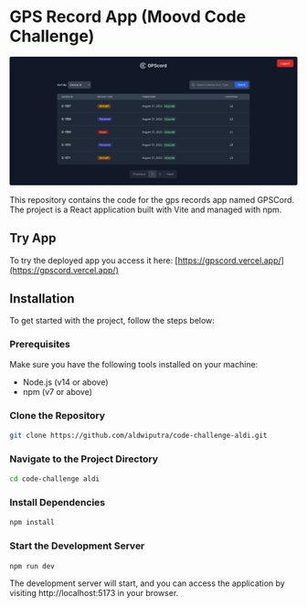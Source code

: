 # GPS Record App (Moovd Code Challenge)

![banner](/public/banner.png)

This repository contains the code for the gps records app named GPSCord. The project is a React application built with Vite and managed with npm.

## Try App

To try the deployed app you access it here: [https://gpscord.vercel.app/](https://gpscord.vercel.app/)

## Installation

To get started with the project, follow the steps below:

### Prerequisites

Make sure you have the following tools installed on your machine:

- Node.js (v14 or above)
- npm (v7 or above)

### Clone the Repository

```bash
git clone https://github.com/aldwiputra/code-challenge-aldi.git
```

### Navigate to the Project Directory

```bash
cd code-challenge aldi
```

### Install Dependencies

```bash
npm install
```

### Start the Development Server

```bash
npm run dev
```

The development server will start, and you can access the application by visiting http://localhost:5173 in your browser.
